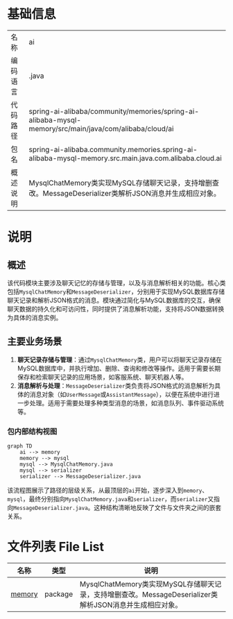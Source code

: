 # 基础信息

|      |      |
|------|------|
| 名称 | ai |
| 编码语言 | .java |
| 代码路径 | spring-ai-alibaba/community/memories/spring-ai-alibaba-mysql-memory/src/main/java/com/alibaba/cloud/ai |
| 包名 | spring-ai-alibaba.community.memories.spring-ai-alibaba-mysql-memory.src.main.java.com.alibaba.cloud.ai |
| 概述说明 | MysqlChatMemory类实现MySQL存储聊天记录，支持增删查改。MessageDeserializer类解析JSON消息并生成相应对象。 |

# 说明

## 概述
该代码模块主要涉及聊天记忆的存储与管理，以及与消息解析相关的功能。核心类包括`MysqlChatMemory`和`MessageDeserializer`，分别用于实现MySQL数据库存储聊天记录和解析JSON格式的消息。模块通过简化与MySQL数据库的交互，确保聊天数据的持久化和可访问性，同时提供了消息解析功能，支持将JSON数据转换为具体的消息实例。

## 主要业务场景
1. **聊天记录存储与管理**：通过`MysqlChatMemory`类，用户可以将聊天记录存储在MySQL数据库中，并执行增加、删除、查询和修改等操作。适用于需要长期保存和检索聊天记录的应用场景，如客服系统、聊天机器人等。
2. **消息解析与处理**：`MessageDeserializer`类负责将JSON格式的消息解析为具体的消息对象（如`UserMessage`或`AssistantMessage`），以便在系统中进行进一步处理。适用于需要处理多种类型消息的场景，如消息队列、事件驱动系统等。


### 包内部结构视图

```mermaid
graph TD
    ai --> memory
    memory --> mysql
    mysql --> MysqlChatMemory.java
    mysql --> serializer
    serializer --> MessageDeserializer.java
```

该流程图展示了路径的层级关系，从最顶层的`ai`开始，逐步深入到`memory`、`mysql`，最终分别指向`MysqlChatMemory.java`和`serializer`，而`serializer`又指向`MessageDeserializer.java`。这种结构清晰地反映了文件与文件夹之间的嵌套关系。

# 文件列表 File List

| 名称   | 类型  | 说明 |
|-------|------|-------------|
| [memory](memory/_module.md) | package | MysqlChatMemory类实现MySQL存储聊天记录，支持增删查改。MessageDeserializer类解析JSON消息并生成相应对象。 |



